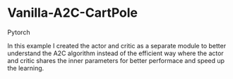 # Vanilla-A2C-CartPole
Pytorch

In this example I created the actor and critic as a separate module to better understand the A2C algorithm instead of the efficient way where the actor and critic shares the inner parameters for better performace and speed up the learning.
